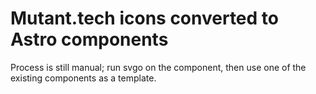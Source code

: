 # Mutant.tech icons converted to Astro components

Process is still manual; run svgo on the component, then use one of the existing components as a template.
